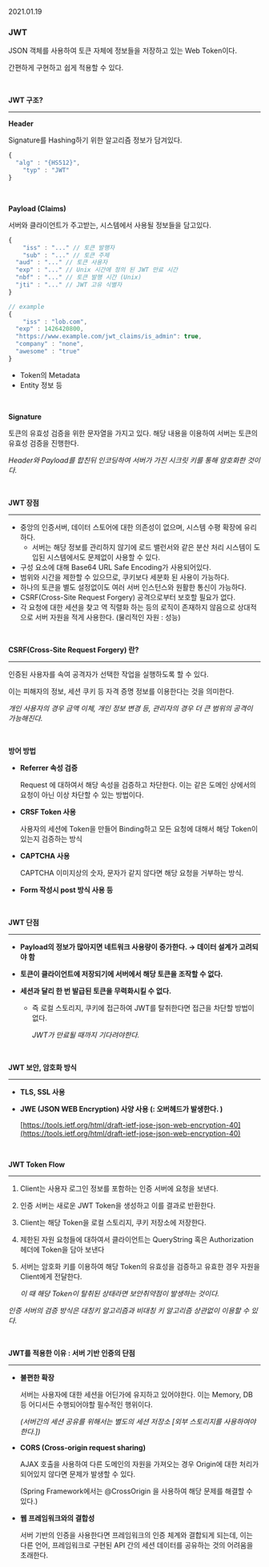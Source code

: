 2021.01.19 


### **JWT**

JSON 객체를 사용하여 토큰 자체에 정보들을 저장하고 있는 Web Token이다.

간편하게 구현하고 쉽게 적용할 수 있다.

<br/>

**JWT 구조?**

---

**Header**

Signature를 Hashing하기 위한 알고리즘 정보가 담겨있다.

```jsx
{
  "alg" : "{HS512}",
	"typ" : "JWT"
}
```

<br/>

**Payload (Claims)**

서버와 클라이언트가 주고받는, 시스템에서 사용될 정보들을 담고있다.

```jsx
{
	"iss" : "..." // 토큰 발행자
	"sub" : "..." // 토큰 주제
  "aud" : "..." // 토큰 사용자
  "exp" : "..." // Unix 시간에 정의 된 JWT 만료 시간
  "nbf" : "..." // 토큰 발행 시간 (Unix)
  "jti" : "..." // JWT 고유 식별자 
}

// example
{
	"iss" : "lob.com",
  "exp" : 1426420800,
  "https://www.example.com/jwt_claims/is_admin": true,
  "company" : "none",
  "awesome" : "true"
}
```

- Token의 Metadata
- Entity 정보 등

<br/>

**Signature**

토큰의 유효성 검증을 위한 문자열을 가지고 있다. 해당 내용을 이용하여 서버는 토큰의 유효성 검증을 진행한다.

*Header와 Payload를 합친뒤 인코딩하여 서버가 가진 시크릿 키를 통해 암호화한 것이다.*

<br/>

**JWT 장점**

---

- 중앙의 인증서버, 데이터 스토어에 대한 의존성이 없으며, 시스템 수평 확장에 유리하다.
    - 서버는 해당 정보를 관리하지 않기에 로드 밸런서와 같은 분산 처리 시스템이 도입된 시스템에서도 문제없이 사용할 수 있다.
- 구성 요소에 대해 Base64 URL Safe Encoding가 사용되어있다.
- 범위와 시간을 제한할 수 있으므로, 쿠키보다 세분화 된 사용이 가능하다.
- 하나의 토큰을 별도 설정없이도 여러 서버 인스턴스와 원활한 통신이 가능하다.
- CSRF(Cross-Site Request Forgery) 공격으로부터 보호할 필요가 없다.
- 각 요청에 대한 세션을 찾고 역 직렬화 하는 등의 로직이 존재하지 않음으로 상대적으로 서버 자원을 적게 사용한다. (물리적인 자원 : 성능)

<br/>

**CSRF(Cross-Site Request Forgery) 란?**

---

인증된 사용자를 속여 공격자가 선택한 작업을 실행하도록 할 수 있다. 

이는 피해자의 정보, 세션 쿠키 등 자격 증명 정보를 이용한다는 것을 의미한다.

*개인 사용자의 경우 금액 이체, 개인 정보 변경 등, 관리자의 경우 더 큰 범위의 공격이 가능해진다.* 

<br/>

**방어 방법**

- **Referrer 속성 검증**

    Request 에 대하여서 해당 속성을 검증하고 차단한다. 이는 같은 도메인 상에서의 요청이 아닌 이상 차단할 수 있는 방법이다.

- **CRSF Token 사용**

    사용자의 세션에 Token을 만들어 Binding하고 모든 요청에 대해서 해당 Token이 있는지 검증하는 방식

- **CAPTCHA 사용**

    CAPTCHA 이미지상의 숫자, 문자가 같지 않다면 해당 요청을 거부하는 방식.

- **Form 작성시 post 방식 사용 등**

<br/>

**JWT 단점** 

---

- **Payload의 정보가 많아지면 네트워크 사용량이 증가한다. → 데이터 설계가 고려되야 함**
- **토큰이 클라이언트에 저장되기에 서버에서 해당 토큰을 조작할 수 없다.**

- **세션과 달리 한 번 발급된 토큰을 무력화시킬 수 없다.**
    - 즉 로컬 스토리지, 쿠키에 접근하여 JWT를 탈취한다면 접근을 차단할 방법이 없다.

        *JWT가 만료될 때까지 기다려야한다.*

<br/>

**JWT 보안, 암호화 방식**

---

- **TLS, SSL 사용**
- **JWE (JSON WEB Encryption) 사양 사용 (: 오버헤드가 발생한다. )**

    [https://tools.ietf.org/html/draft-ietf-jose-json-web-encryption-40](https://tools.ietf.org/html/draft-ietf-jose-json-web-encryption-40)

<br/>

**JWT Token Flow**

---

1. Client는 사용자 로그인 정보를 포함하는 인증 서버에 요청을 보낸다.
2. 인증 서버는 새로운 JWT Token을 생성하고 이를 결과로 반환한다.
3. Client는 해당 Token을 로컬 스토리지, 쿠키 저장소에 저장한다.
4. 제한된 자원 요청들에 대하여서 클라이언트는 QueryString 혹은 Authorization 헤더에 Token을 담아 보낸다
5. 서버는 암호화 키를 이용하여 해당 Token의 유효성을 검증하고 유효한 경우 자원을 Client에게 전달한다.

    *이 때 해당 Token이 탈취된 상태라면 보안취약점이 발생하는 것이다.*

*인증 서버의 검증 방식은 대칭키 알고리즘과 비대칭 키 알고리즘 상관없이 이용할 수 있다.*

<br/>

**JWT를 적용한 이유 : 서버 기반 인증의 단점**

---

- **불편한 확장**

    서버는 사용자에 대한 세션을 어딘가에 유지하고 있어야한다. 이는 Memory, DB 등 어디서든 수행되어야할 필수적인 행위이다. 

    *(서버간의 세션 공유를 위해서는 별도의 세션 저장소 [외부 스토리지를 사용하여야 한다.])*

- **CORS (Cross-origin request sharing)**

    AJAX 호출을 사용하여 다른 도메인의 자원을 가져오는 경우 Origin에 대한 처리가 되어있지 않다면 문제가 발생할 수 있다. 

    (Spring Framework에서는  @CrossOrigin 을 사용하여 해당 문제를 해결할 수 있다.)

- **웹 프레임워크와의 결합성**

    서버 기반의 인증을 사용한다면 프레임워크의 인증 체계와 결합되게 되는데, 이는 다른 언어, 프레임워크로 구현된 API 간의 세션 데이터를 공유하는 것의 어려움을 초래한다.